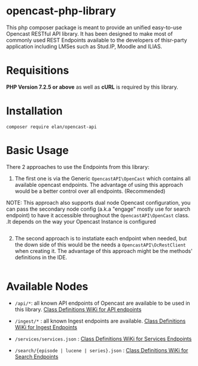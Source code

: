 # opencast-php-library
This php composer package is meant to provide an unified easy-to-use Opencast RESTful API library. It has been designed to make most of commonly used REST Endpoints available to the developers of thisr-party application including LMSes such as Stud.IP, Moodle and ILIAS.

# Requisitions
<b>PHP Version 7.2.5 or above</b> as well as <b>cURL</b> is required by this library.

# Installation
`composer require elan/opencast-api`

# Basic Usage
There 2 approaches to use the Endpoints from this library:

1. The first one is via the Generic `OpencastAPI\OpenCast` which contains all available opencast endpoints. The advantage of using this approach would be a better control over all endpoints. (Recommended)

NOTE: This approach also supports dual node Opencast configuration, you can pass the secondary node config (a.k.a "engage" mostly use for search endpoint) to have it accessible throughout the `OpencastAPI\OpenCast` class. 
.It depends on the way your Opencast Instance is configured
```php

```

2. The second approach is to instatiate each endpoint when needed, but the down side of this would be the needs a `OpencastAPI\OcRestClient` when creating it. The advantage of this approach might be the methods' definitions in the IDE.

```php

```

# Available Nodes

- `/api/*`: all known API endpoints of Opencast are available to be used in this library. <a href="" target="_blank">Class Definitions WiKi for API endpoints</a>
  
- `/ingest/*` : all known Ingest endpoints are available. <a href="" target="_blank">Class Definitions WiKi for Ingest Endpoints</a>

- `/services/services.json` : <a href="" target="_blank">Class Definitions WiKi for Services Endpoints</a>

- `/search/{episode | lucene | series}.json` : <a href="" target="_blank">Class Definitions WiKi for Search Endpoints</a>
